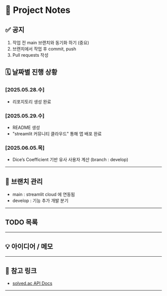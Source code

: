 # 📘 Project Notes

## ✅ 공지

1. 작업 전 main 브랜치와 동기화 하기 (중요)
2. 브랜치에서 작업 후 commit, push
3. Pull requests 작성

## 🗓️ 날짜별 진행 상황

### [2025.05.28.수]
- 리포지토리 생성 완료

### [2025.05.29.수]
- README 생성
- "streamlit 커뮤니티 클라우드" 통해 앱 배포 완료

### [2025.06.05.목]
- Dice’s Coefficient 기반 유사 사용자 계산 (branch : develop)


---

## 🌿 브랜치 관리

- main : streamlit cloud 에 연동됨
- develop : 기능 추가 개발 분기

---

## TODO 목록


---

## 💡 아이디어 / 메모


---

## 🔗 참고 링크
- [solved.ac API Docs](https://solvedac.github.io/unofficial-documentation/)


---
